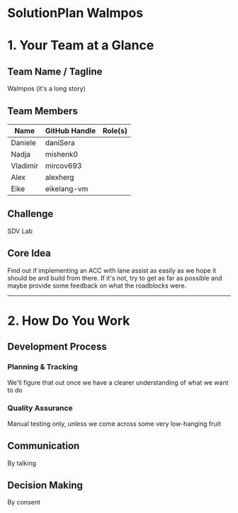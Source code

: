 # SolutionPlan Walmpos

# 1. Your Team at a Glance

## Team Name / Tagline  
Walmpos (it's a long story)

## Team Members  
| Name | GitHub Handle | Role(s) |
|-------|---------------|---------|
| Daniele      |  daniSera             |         |
| Nadja      | mishenk0              |         |
| Vladimir      | mircov693              |         |
| Alex | alexherg | |
| Eike | eikelang-vm | |

## Challenge  
SDV Lab

## Core Idea  
Find out if implementing an ACC with lane assist as easily as we hope it should be and build from there. If it's not, try to get as far as possible and maybe provide some feedback on what the roadblocks were.

---

# 2. How Do You Work

## Development Process

### Planning & Tracking  
We'll figure that out once we have a clearer understanding of what we want to do

### Quality Assurance  
Manual testing only, unless we come across some very low-hanging fruit

## Communication  
By talking

## Decision Making  
By consent
